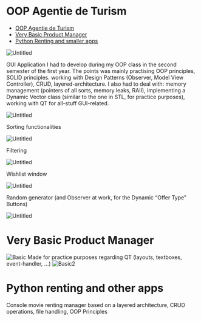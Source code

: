 # OOP Agentie de Turism

- [OOP Agentie de Turism](#oop-agentie-de-turism)
- [Very Basic Product Manager](#very-basic-product-manager)
- [Python Renting and smaller apps](#python-renting-and-other-apps)


![Untitled](https://lapis-reason-496.notion.site/image/https%3A%2F%2Fs3-us-west-2.amazonaws.com%2Fsecure.notion-static.com%2F645fe4d4-e41f-4018-983e-755ef77aa5c9%2FUntitled.png?id=d8f7eaa6-99e9-4db0-b5d4-eed76587a98b&table=block&spaceId=b12a30f2-4654-4b4f-a19a-b1d5838f03b2&width=2000&userId=&cache=v2)

GUI Application I had to develop during my OOP class in the second semester of the first year. The points was mainly practising OOP principles, SOLID principles. working with Design Patterns (Observer, Model View Controller), CRUD, layered-architecture. I also had to deal with: memory management (pointers of all sorts, memory leaks, RAII), implementing a Dynamic Vector class (similar to the one in STL, for practice purposes), working with QT for all-stuff GUI-related.

![Untitled](https://lapis-reason-496.notion.site/image/https%3A%2F%2Fs3-us-west-2.amazonaws.com%2Fsecure.notion-static.com%2F8b412b7b-8a9a-4b61-9265-f2509e32652b%2FUntitled.png?id=80c7fa5a-98d6-4fda-a863-880bee582419&table=block&spaceId=b12a30f2-4654-4b4f-a19a-b1d5838f03b2&width=2000&userId=&cache=v2)

Sorting functionalities

![Untitled](https://lapis-reason-496.notion.site/image/https%3A%2F%2Fs3-us-west-2.amazonaws.com%2Fsecure.notion-static.com%2Fd47a963a-a1e3-42e8-a879-7c64a4672a2f%2FUntitled.png?id=1d16b085-85c2-4a04-930f-894b38f0e0ac&table=block&spaceId=b12a30f2-4654-4b4f-a19a-b1d5838f03b2&width=2000&userId=&cache=v2)

Filtering 

![Untitled](https://lapis-reason-496.notion.site/image/https%3A%2F%2Fs3-us-west-2.amazonaws.com%2Fsecure.notion-static.com%2Faf212aee-b992-40bc-9813-8ab43542d419%2FUntitled.png?id=fca10610-b016-4bd3-adfd-c5acab52e8cb&table=block&spaceId=b12a30f2-4654-4b4f-a19a-b1d5838f03b2&width=2000&userId=&cache=v2)

Wishlist window

![Untitled](https://lapis-reason-496.notion.site/image/https%3A%2F%2Fs3-us-west-2.amazonaws.com%2Fsecure.notion-static.com%2F22a8db0e-af75-4910-96b9-7bb99a5f53b0%2FUntitled.png?id=52b27ba2-db40-4ef2-ab07-9aab309a99d4&table=block&spaceId=b12a30f2-4654-4b4f-a19a-b1d5838f03b2&width=1710&userId=&cache=v2)

Random generator (and Observer at work, for the Dynamic “Offer Type” Buttons)

![Untitled](https://lapis-reason-496.notion.site/image/https%3A%2F%2Fs3-us-west-2.amazonaws.com%2Fsecure.notion-static.com%2F35615324-1851-4487-9dfa-807e5b06f82d%2FUntitled.png?id=a8e511fb-7697-49a7-9efe-1b6ee26428b6&table=block&spaceId=b12a30f2-4654-4b4f-a19a-b1d5838f03b2&width=1710&userId=&cache=v2)
# Very Basic Product Manager
![Basic](https://i.imgur.com/U3DCtCG.png)
Made for practice purposes regarding QT (layouts, textboxes, event-handler, ...)
![Basic2](https://i.imgur.com/5dRfVUh.png)

# Python renting and other apps
Console movie renting manager based on a layered architecture, CRUD operations, file handling, OOP Principles
